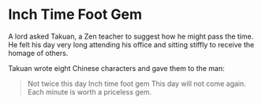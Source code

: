 # Inch Time Foot Gem

A lord asked Takuan, a Zen teacher to suggest how he might pass the time. He felt his day very long attending his office and sitting stiffly to receive the homage of others.

Takuan wrote eight Chinese characters and gave them to the man:

> Not twice this day
> Inch time foot gem
> This day will not come again.
> Each minute is worth a priceless gem.
